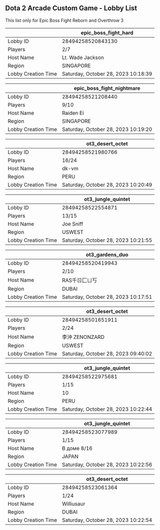 ## Dota 2 Arcade Custom Game - Lobby List

This list only for Epic Boss Fight Reborn and Overthrow 3

|  | epic_boss_fight_hard |
| ------ | ------ |
| Lobby ID | 28494258520843130 |
| Players | 2/7 |
| Host Name | Lt. Wade Jackson |
| Region | SINGAPORE |
| Lobby Creation Time | Saturday, October 28, 2023 10:18:39 |


|  | epic_boss_fight_nightmare |
| ------ | ------ |
| Lobby ID | 28494258521208440 |
| Players | 9/10 |
| Host Name | Raiden Ei |
| Region | SINGAPORE |
| Lobby Creation Time | Saturday, October 28, 2023 10:19:20 |


|  | ot3_desert_octet |
| ------ | ------ |
| Lobby ID | 28494258521980766 |
| Players | 16/24 |
| Host Name | dk-vm |
| Region | PERU |
| Lobby Creation Time | Saturday, October 28, 2023 10:20:49 |


|  | ot3_jungle_quintet |
| ------ | ------ |
| Lobby ID | 28494258522554871 |
| Players | 13/15 |
| Host Name | Joe Sniff |
| Region | USWEST |
| Lobby Creation Time | Saturday, October 28, 2023 10:21:55 |


|  | ot3_gardens_duo |
| ------ | ------ |
| Lobby ID | 28494258520419943 |
| Players | 2/10 |
| Host Name | RAS千ㄖ匚ㄩ丂 |
| Region | DUBAI |
| Lobby Creation Time | Saturday, October 28, 2023 10:17:51 |


|  | ot3_desert_octet |
| ------ | ------ |
| Lobby ID | 28494258501651911 |
| Players | 2/24 |
| Host Name | 李沖 ZENONZARD |
| Region | USWEST |
| Lobby Creation Time | Saturday, October 28, 2023 09:40:02 |


|  | ot3_jungle_quintet |
| ------ | ------ |
| Lobby ID | 28494258522975681 |
| Players | 1/15 |
| Host Name | 10 |
| Region | PERU |
| Lobby Creation Time | Saturday, October 28, 2023 10:22:44 |


|  | ot3_jungle_quintet |
| ------ | ------ |
| Lobby ID | 28494258523077989 |
| Players | 1/15 |
| Host Name | В доме 8/16 |
| Region | JAPAN |
| Lobby Creation Time | Saturday, October 28, 2023 10:22:56 |


|  | ot3_desert_octet |
| ------ | ------ |
| Lobby ID | 28494258523061364 |
| Players | 1/24 |
| Host Name | Williusaur |
| Region | DUBAI |
| Lobby Creation Time | Saturday, October 28, 2023 10:22:54 |


